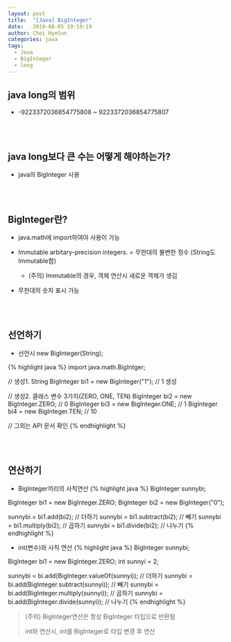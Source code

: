 ```yaml
---
layout: post
title:  "[Java] BigInteger"
date:   2019-08-05 19:19:19
author: Choi HyeSun
categories: java
tags:
  - Java
  - BigInteger
  - long
---
```


## java long의 범위

- -9223372036854775808 ~ 9223372036854775807

<br>
<br>

## java long보다 큰 수는 어떻게 해야하는가?

- java의 BigInteger 사용

<br>
<br>

## BigInteger란?

- java.math에 import하여야 사용이 가능

- Immutable arbitary-precision integers. = 무한대의 불변한 정수 (String도 Immutable함)

  - (주의) Immutable의 경우, 객체 연산시 새로운 객체가 생김

- 무한대의 숫자 표시 가능

<br>
<br>

## 선언하기

- 선언시 new BigInteger(String);

{% highlight java %}
import java.math.BigIntger;

// 생성1. String
BigInteger bi1 = new BigInteger("1"); // 1 생성

// 생성2. 클래스 변수 3가지(ZERO, ONE, TEN)
BigInteger bi2 = new BigInteger.ZERO; // 0
BigInteger bi3 = new BigInteger.ONE; // 1
BigInteger bi4 = new BigInteger.TEN; // 10

// 그외는 API 문서 확인
{% endhighlight %}

<br>
<br>

## 연산하기

- BigInteger끼리의 사칙연산
{% highlight java %}
BigInteger sunnybi;

BigInteger bi1 = new BigInteger.ZERO;
BigInteger bi2 = new BigInteger("0");

sunnybi = bi1.add(bi2); // 더하기
sunnybi = bi1.subtract(bi2); // 빼기
sunnybi = bi1.multiply(bi2); // 곱하기
sunnybi = bi1.divide(bi2); // 나누기
{% endhighlight %}

- int(변수)와 사칙 연산
{% highlight java %}
BigInteger sunnybi;

BigInteger bi1 = new BigInteger.ZERO;
int sunnyi = 2;

sunnybi = bi.add(BigInteger.valueOf(sunnyi)); // 더하기
sunnybi = bi.add(BigInteger.subtract(sunnyi)); // 빼기
sunnybi = bi.add(BigInteger.multiply(sunnyi)); // 곱하기
sunnybi = bi.add(BigInteger.divide(sunnyi)); // 나누기
{% endhighlight %}

> (주의) BigInteger연산은 항상 BigInteger 타입으로 반환됨
>
> int와 연산시, int를 BigInteger로 타입 변경 후 연산
